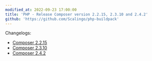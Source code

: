 ```yaml
---
modified_at: 2022-09-23 17:00:00
title: 'PHP - Release Composer version 2.2.15, 2.3.10 and 2.4.2'
github: 'https://github.com/Scalingo/php-buildpack'
---
```


Changelogs:

* [Composer 2.2.15](https://github.com/composer/composer/releases/tag/2.2.15)
* [Composer 2.3.10](https://github.com/composer/composer/releases/tag/2.3.10)
* [Composer 2.4.2](https://github.com/composer/composer/releases/tag/2.4.2)
